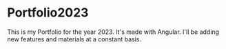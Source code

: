 # Portfolio2023

This is my Portfolio for the year 2023. It's made with Angular. I'll be adding new features and materials at a constant basis.